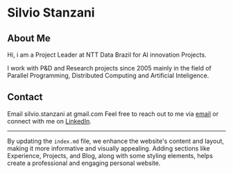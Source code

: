 # Silvio Stanzani

## About Me

Hi, i am a Project Leader at NTT Data Brazil for AI innovation Projects. 

I work with P&D and Research projects since 2005 mainly in the field of Parallel Programming, Distributed Computing and Artificial Inteligence.

## Contact

Email silvio.stanzani at gmail.com
Feel free to reach out to me via [email](silvio.stanzani@gmail.com) or connect with me on [LinkedIn](linkedin.com/in/silviostanzani).

---

By updating the `index.md` file, we enhance the website's content and layout, making it more informative and visually appealing. Adding sections like Experience, Projects, and Blog, along with some styling elements, helps create a professional and engaging personal website.
